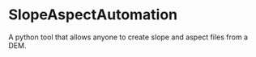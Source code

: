 # SlopeAspectAutomation
A python tool that allows anyone to create slope and aspect files from a DEM. 
